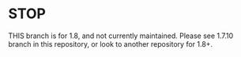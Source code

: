 STOP
=========

THIS branch is for 1.8, and not currently maintained. 
Please see 1.7.10 branch in this repository, or look to another repository for 1.8+.
